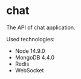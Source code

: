 # chat
The API of chat application.

Used technologies:
- Node 14.9.0
- MongoDB 4.4.0
- Redis
- WebSocket